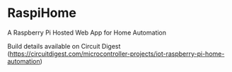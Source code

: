 # RaspiHome
A Raspberry Pi Hosted Web App for Home Automation

Build details available on Circuit Digest (https://circuitdigest.com/microcontroller-projects/iot-raspberry-pi-home-automation)
